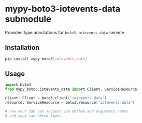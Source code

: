 # mypy-boto3-iotevents-data submodule

Provides type annotations for `boto3.iotevents-data` service

## Installation

```bash
pip install mypy-boto3[iotevents_data]
```

## Usage

```python
import boto3
from mypy_boto3.iotevents_data import Client, ServiceResource

client: Client = boto3.client("iotevents-data")
resource: ServiceResource = boto3.resource("iotevents-data")

# now your IDE can suggest you method and arguments names
# and mypy can check types
```

